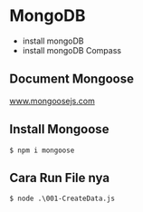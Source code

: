 # MongoDB
- install mongoDB
- install mongoDB Compass

## Document Mongoose
www.mongoosejs.com


## Install Mongoose
`$ npm i mongoose`

## Cara Run File nya
`$ node .\001-CreateData.js`